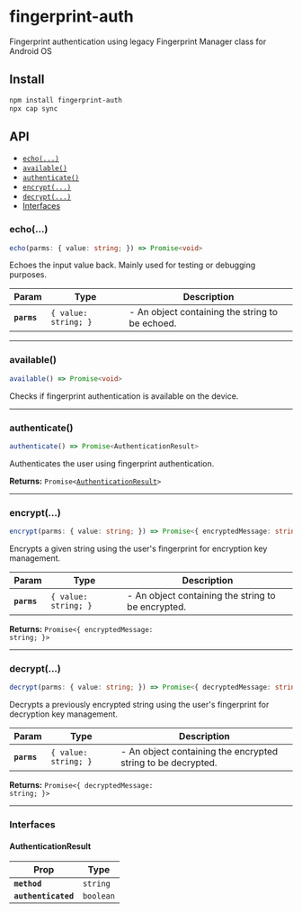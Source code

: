 # fingerprint-auth

Fingerprint authentication using legacy Fingerprint Manager class for Android OS

## Install

```bash
npm install fingerprint-auth
npx cap sync
```

## API

<docgen-index>

* [`echo(...)`](#echo)
* [`available()`](#available)
* [`authenticate()`](#authenticate)
* [`encrypt(...)`](#encrypt)
* [`decrypt(...)`](#decrypt)
* [Interfaces](#interfaces)

</docgen-index>

<docgen-api>
<!--Update the source file JSDoc comments and rerun docgen to update the docs below-->

### echo(...)

```typescript
echo(parms: { value: string; }) => Promise<void>
```

Echoes the input value back. Mainly used for testing or debugging purposes.

| Param       | Type                            | Description                                     |
| ----------- | ------------------------------- | ----------------------------------------------- |
| **`parms`** | <code>{ value: string; }</code> | - An object containing the string to be echoed. |

--------------------


### available()

```typescript
available() => Promise<void>
```

Checks if fingerprint authentication is available on the device.

--------------------


### authenticate()

```typescript
authenticate() => Promise<AuthenticationResult>
```

Authenticates the user using fingerprint authentication.

**Returns:** <code>Promise&lt;<a href="#authenticationresult">AuthenticationResult</a>&gt;</code>

--------------------


### encrypt(...)

```typescript
encrypt(parms: { value: string; }) => Promise<{ encryptedMessage: string; }>
```

Encrypts a given string using the user's fingerprint for encryption key management.

| Param       | Type                            | Description                                        |
| ----------- | ------------------------------- | -------------------------------------------------- |
| **`parms`** | <code>{ value: string; }</code> | - An object containing the string to be encrypted. |

**Returns:** <code>Promise&lt;{ encryptedMessage: string; }&gt;</code>

--------------------


### decrypt(...)

```typescript
decrypt(parms: { value: string; }) => Promise<{ decryptedMessage: string; }>
```

Decrypts a previously encrypted string using the user's fingerprint for decryption key management.

| Param       | Type                            | Description                                                  |
| ----------- | ------------------------------- | ------------------------------------------------------------ |
| **`parms`** | <code>{ value: string; }</code> | - An object containing the encrypted string to be decrypted. |

**Returns:** <code>Promise&lt;{ decryptedMessage: string; }&gt;</code>

--------------------


### Interfaces


#### AuthenticationResult

| Prop                | Type                 |
| ------------------- | -------------------- |
| **`method`**        | <code>string</code>  |
| **`authenticated`** | <code>boolean</code> |

</docgen-api>
